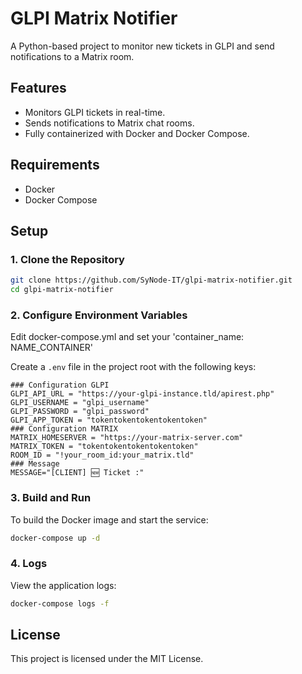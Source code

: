 # GLPI Matrix Notifier

A Python-based project to monitor new tickets in GLPI and send notifications to a Matrix room.

## Features

- Monitors GLPI tickets in real-time.
- Sends notifications to Matrix chat rooms.
- Fully containerized with Docker and Docker Compose.

## Requirements

- Docker
- Docker Compose

## Setup

### 1. Clone the Repository

```bash
git clone https://github.com/SyNode-IT/glpi-matrix-notifier.git
cd glpi-matrix-notifier
```

### 2. Configure Environment Variables

Edit docker-compose.yml and set your 'container_name: NAME_CONTAINER'

Create a `.env` file in the project root with the following keys:

```
### Configuration GLPI
GLPI_API_URL = "https://your-glpi-instance.tld/apirest.php"
GLPI_USERNAME = "glpi_username"
GLPI_PASSWORD = "glpi_password"
GLPI_APP_TOKEN = "tokentokentokentokentoken"
### Configuration MATRIX
MATRIX_HOMESERVER = "https://your-matrix-server.com"
MATRIX_TOKEN = "tokentokentokentokentoken"
ROOM_ID = "!your_room_id:your_matrix.tld"
### Message
MESSAGE="[CLIENT] 🆕 Ticket :"
```

### 3. Build and Run

To build the Docker image and start the service:

```bash
docker-compose up -d
```

### 4. Logs

View the application logs:

```bash
docker-compose logs -f
```

## License

This project is licensed under the MIT License.
